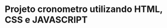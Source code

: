 <h1>Projeto cronometro utilizando HTML, CSS e JAVASCRIPT</h1>

<img src="https://raw.githubusercontent.com/devjonesrodrigues/projeto-cronometro/3b7ce472e858833ed4191b54fc7b6e3f884a6629/page-cronometro.png" alt="">

